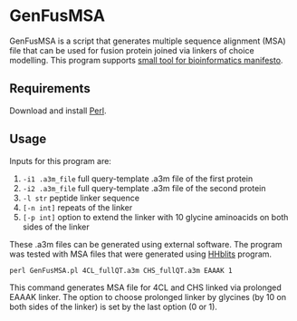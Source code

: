 # GenFusMSA

GenFusMSA is a script that generates multiple sequence alignment (MSA) file that can be used 
for fusion protein joined via linkers of choice modelling. This program supports [small tool for 
bioinformatics manifesto](https://github.com/pjotrp/bioinformatics).

## Requirements

Download and install [Perl](https://www.perl.org/get.html).

## Usage

Inputs for this program are:  
1. `-i1 .a3m_file` full query-template .a3m file of the first protein  
2. `-i2 .a3m_file` full query-template .a3m file of the second protein  
3. `-l str` peptide linker sequence
4. `[-n int]` repeats of the linker
5. `[-p int]` option to extend the linker with 10 glycine aminoacids on both sides of the linker

These .a3m files can be generated using external software. The program was tested with MSA
files that were generated using [HHblits](https://toolkit.tuebingen.mpg.de/tools/hhblits) program. 

`perl GenFusMSA.pl 4CL_fullQT.a3m CHS_fullQT.a3m EAAAK 1`  

This command generates MSA file for 4CL and CHS linked via prolonged EAAAK linker. The 
option to choose prolonged linker by glycines (by 10 on both sides of the linker) is set by the 
last option (0 or 1).


